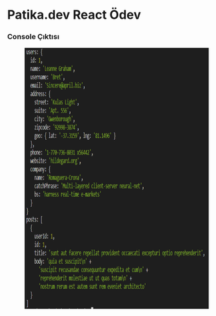 # Patika.dev React Ödev 

### Console Çıktısı

<figure>
    <img src="./consoleLog.png" width="600" height="600">
</figure>
